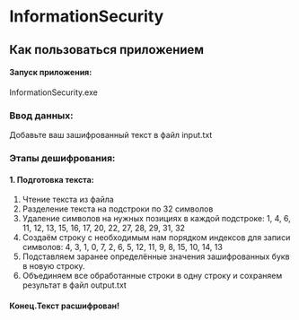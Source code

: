 ﻿# InformationSecurity
## Как пользоваться приложением
#### Запуск приложения:
InformationSecurity.exe
### Ввод данных:
Добавьте ваш зашифрованный текст в файл input.txt
### Этапы дешифрования:
#### 1. Подготовка текста:
1) Чтение текста из файла
2) Разделение текста на подстроки по 32 символов
3) Удаление символов на нужных позициях в каждой подстроке: 1, 4, 6, 11, 12, 13, 15, 16, 17, 20, 22, 27, 28, 29, 31, 32
4) Создаём строку с необходимым нам порядком индексов для записи символов: 4, 3, 1, 0, 7, 2, 6, 5, 12, 11, 9, 8, 15, 10, 14, 13
5) Подставляем заранее определённые значения зашифрованных букв в новую строку.
6) Объединяем все обработанные строки в одну строку и сохраняем результат в файл output.txt

#### Конец.Текст расшифрован!